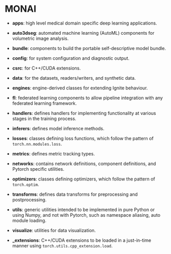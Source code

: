 # MONAI

* **apps**: high level medical domain specific deep learning applications.

* **auto3dseg**: automated machine learning (AutoML) components for volumetric image analysis.

* **bundle**: components to build the portable self-descriptive model bundle.

* **config**: for system configuration and diagnostic output.

* **csrc**: for C++/CUDA extensions.

* **data**: for the datasets, readers/writers, and synthetic data.

* **engines**: engine-derived classes for extending Ignite behaviour.

* **fl**: federated learning components to allow pipeline integration with any federated learning framework.

* **handlers**: defines handlers for implementing functionality at various stages in the training process.

* **inferers**: defines model inference methods.

* **losses**: classes defining loss functions, which follow the pattern of `torch.nn.modules.loss`.

* **metrics**: defines metric tracking types.

* **networks**: contains network definitions, component definitions, and Pytorch specific utilities.

* **optimizers**: classes defining optimizers, which follow the pattern of `torch.optim`.

* **transforms**: defines data transforms for preprocessing and postprocessing.

* **utils**: generic utilities intended to be implemented in pure Python or using Numpy,
and not with Pytorch, such as namespace aliasing, auto module loading.

* **visualize**: utilities for data visualization.

* **_extensions**: C++/CUDA extensions to be loaded in a just-in-time manner using `torch.utils.cpp_extension.load`.
